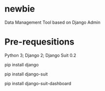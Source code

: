 # newbie
Data Management Tool based on Django Admin

# Pre-requesitions
Python 3; Django 2; Django Suit 0.2

pip install django

pip install django-suit

pip install django-suit-dashboard


